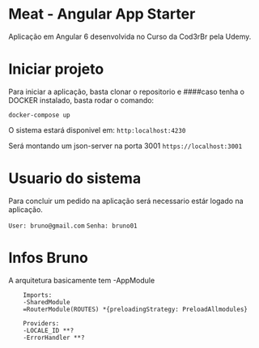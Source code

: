 # Meat - Angular App Starter

Aplicação em Angular 6 desenvolvida no Curso da Cod3rBr pela Udemy.


# Iniciar projeto

Para iniciar a aplicação, basta clonar o repositorio e ####caso tenha o DOCKER instalado, basta rodar o comando:

`docker-compose up`

O sistema estará disponivel em:
`http:localhost:4230`

Será montando um json-server na porta 3001
`https://localhost:3001`


# Usuario do sistema

Para concluir um pedido na aplicação será necessario estár logado na aplicação.

`User: bruno@gmail.com`
`Senha: bruno01`


# Infos Bruno

A arquitetura basicamente tem 
	-AppModule

		Imports:
		-SharedModule
		=RouterModule(ROUTES) *{preloadingStrategy: PreloadAllmodules}
	
		Providers:
		-LOCALE_ID **?
		-ErrorHandler **?



